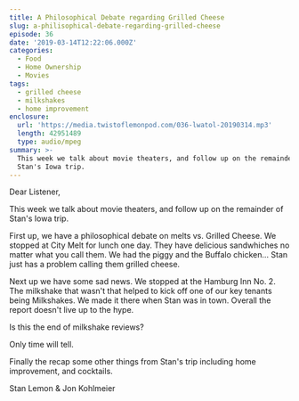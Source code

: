 ```yaml
---
title: A Philosophical​ Debate regarding Grilled Cheese
slug: a-philisophical-debate-regarding-grilled-cheese
episode: 36
date: '2019-03-14T12:22:06.000Z'
categories:
  - Food
  - Home Ownership
  - Movies
tags:
  - grilled cheese
  - milkshakes
  - home improvement
enclosure:
  url: 'https://media.twistoflemonpod.com/036-lwatol-20190314.mp3'
  length: 42951489
  type: audio/mpeg
summary: >-
  This week we talk about movie theaters, and follow up on the remainder of
  Stan's Iowa trip.
---
```


Dear Listener,

This week we talk about movie theaters, and follow up on the remainder of Stan's Iowa trip.

First up, we have a philosophical debate on melts vs. Grilled Cheese. We stopped at City Melt for lunch one day. They have delicious sandwhiches no matter what you call them. We had the piggy and the Buffalo chicken… Stan just has a problem calling them grilled cheese.

Next up we have some sad news. We stopped at the Hamburg Inn No. 2. The milkshake that wasn't that helped to kick off one of our key tenants being Milkshakes. We made it there when Stan was in town. Overall the report doesn't live up to the hype.

Is this the end of milkshake reviews?

Only time will tell.

Finally the recap some other things from Stan's trip including home improvement, and cocktails.

Stan Lemon & Jon Kohlmeier

